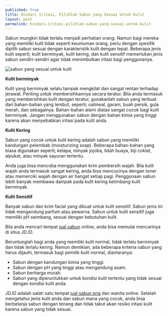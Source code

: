 ```yaml
---
published: true
title: Hindari Iritasi, Pilihlah Sabun yang Sesuai Untuk Kulit
layout: post
permalink: hindari-iritasi-pilihlah-sabun-yang-sesuai-untuk-kulit
---
```

Sabun mungkin tidak terlalu menjadi perhatian orang. Namun bagi mereka yang memiliki kulit tidak seperti keumuman orang, perlu dengan spesifik dipilih sabun sesuai dengan karakteristik kulit dengan tepat. Beberapa jenis kulit seperti; kulit berminyak, kulit kering, dan kulit sensitif memerlukan jenis sabun sendiri-sendiri agar tidak menimbulkan iritasi bagi penggunanya. 

<img alt="sabun yang sesuai untuk kulit" title="sabun yang sesuai untuk kulit" src="https://s1.picuza.com/QB1PX.jpg" />

<b>Kulit berminyak</b>

Kulit yang berminyak selalu tampak mengkilat dan sangat rentan terhadap jerawat. Penting untuk membersihkannya secara teratur. Bila anda termasuk yang membersihkan kulit dengan teratur, gunakanlah sabun yang terbuat dari bahan-bahan yang lembut, seperti; oatmeal, garam, buah persik, gula merah, dan sebagainya. Bahan-bahan alami diatas sangat cocok bagi kulit berminyak. Jangan menggunakan sabun dengan bahan kimia yang tinggi karena akan menyebabkan iritasi pada kulit anda.  

<b>Kulit Kering</b>

Sabun yang cocok untuk kulit kering adalah sabun yang memiliki kandungan pelembab (moisturizing soap). Beberapa bahan-bahan yang biasa digunakan seperti; kelapa, minyak jojoba, lidah buaya, biji coklat, alpukat, atau minyak sayuran tertentu. 

Anda juga bisa mencoba menggunakan krim pembersih wajah. Bila kulit wajah anda termasuk sangat kering, anda bisa mencucinya dengan toner atau memerciki wajah dengan air hangat setiap pagi. Penggunaan sabun lebih banyak membawa dampak pada kulit kering ketimbang kulit berminyak. 

<b>Kulit Sensitif</b>

Banyak sabun dan krim facial yang dibuat untuk kulit sensitif. Sabun jenis ini tidak mengandung parfum atau pewarna. Sabun untuk kulit sensitif juga memiliki pH seimbang, sesuai dengan kebutuhan kulit. 

Bila anda mencari tempat <a href="https://www.jd.id/category/jual-sabun-mandi-875061741.html" target="_blank">jual sabun</a> online, anda bisa memulai mencarinya di situs JD.ID.

Beruntunglah bagi anda yang memiliki kulit normal, tidak terlalu berminyak dan tidak terlalu kering. Namun demikian, ada beberapa kriteria sabun yang harus dijauhi, termasuk bagi pemilik kulit normal, diantaranya:
<ul>
<li>Sabun dengan kandungan kimia yang tinggi.</li>
<li>Sabun dengan pH yang tinggi atau mengandung asam.</li>
<li>Sabun berharga murah.</li>
<li>Sabun yang diperuntukkan untuk kondisi kulit tertentu yang tidak sesuai dengan kondisi kulit anda.</li>
</ul>

JD.ID adalah salah satu tempat <a href="https://www.jd.id/category/jual-sabun-mandi-875061741.html" target="_blank">jual sabun pria</a> dan wanita online. Setelah mengetahui jenis kulit anda dan sabun mana yang cocok, anda bisa berbelanja sabun dengan tenang dan tidak takut akan resiko iritasi kulit karena sabun yang tidak sesuai.

